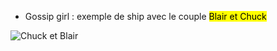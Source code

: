 * Gossip girl : exemple de ship avec le couple <mark>Blair et Chuck</mark>



![Chuck et Blair](https://www.serieously.com/app/uploads/2019/11/Blair-Chuck-Gossip-Girl.jpg)
